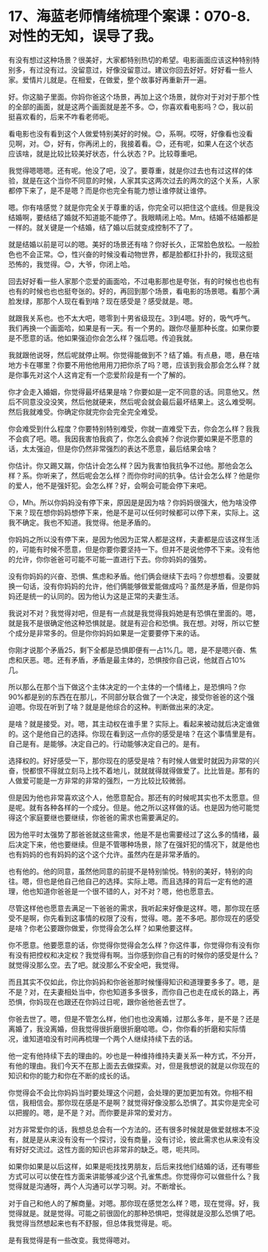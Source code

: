 # 17、海蓝老师情绪梳理个案课：070-8.对性的无知，误导了我。

有没有想过这种场景？很美好，大家都特别热切的希望。电影画面应该这种特别特别多，有过没有过。没留意过，好像没留意过。建议你回去好好。好好看一些人家。爱情片儿就是。在相爱，在做爱，整个故事好再重新开一遍。

好。你这脑子里面。你妈你爸这个场景，再加上这个场景，就你对于对对于那个性的全部的画面，就是这两个画面就是差不多。😊，你喜欢看电影吗？😊，我以前挺喜欢看的，后来不咋看老师呃。

看电影也没有看到这个人做爱特别美好的时候。😊，系啊。哎呀，好像看也没看见啊，对。😊，好有，你再闭上的，我接着看。😊，还有呢，如果人在这个状态应该啥，就是比较比较美好状态，什么状态？P。比较尊重吧。

我觉得嗯嗯嗯。还有呢。他没了吧，没了。要尊重，就是你过去也有过这样的体验，就是在这个当你不同意的时候，人家其实这两次过去的两次的这个关系，人家都停下来了，是不是嗯？而是你也完全有能力想让谁停就让谁停。

嗯。你有啥感觉？就是你完全关于尊重的话，你完全可以把住这个底线。但是我没结婚啊，要结结了婚就不知道能不能停了。我眼睛闭上哈。Mm。结婚不结婚都是一样的。就关键是一个结婚，结了婚以后就变成控制不了了。

就是结婚以前是可以的嗯。美好的场景还有啥？你好长久，正常脸色放松。一般脸色也不会正常。😊，性兴奋的时候没看动物世界，都是脸都红扑扑的，我现这挺恐怖的，我觉得。😊，大爷，你闭上哈。

回去好好看一些人家那个恋爱的画面哈，不过电影那也是夸张，有的时候也也也有也有的时候也也也挺夸张的。好的，再回到那个场景，看电影的场景嗯。看那个满脸发绿，那那个人现在看到啥？现在感受是？感受就是。嗯。

就跟我关系也。也不太大吧，嗯零到十男省级现在。3到4嗯。好的，吸气呼气。我们再换一个画面哈，如果是有一天。有一个男的。跟你尽量那种长度。如果你要是不愿意的话。他如果强迫你会怎么样？强后嗯。传迫我就。

我就跟他说呀，然后呢就停止啊。你觉得能做到不？结了婚。有点悬，嗯，悬在啥地方卡在哪里？你要不用他他用用刀把你杀了吗？嗯，应该到我会那会怎么样？就是你事先对这个人这肯定有一个恋爱阶段是有一个了解的。

你才会走入婚姻，你觉得最坏结果是啥？你要如是一定不同意的话。同意他又。然后不同意没没没笑，然后他就硬来，然后呢会就会最后最坏结果上。这么难受啊。然后我就难受。你确定你就完你会完全完全难受。

你会难受到什么程度？你要特别特别难受，你就一直难受下去，你会怎么样？我我不会疯了吧。嗯。我因我害怕我疯了，你怎么会疯掉？你说你要如果是不愿意的话，太太强迫，但是你仍然非常强烈的表达不愿意，最后结果会啥？

你估计。你又踢又踹，你估计会怎么样？因为我害怕我抗争不过他。那他会怎么样？系。你听来了，然后呢会怎么样？而你你时间的抗争。估计会怎么样？他是你的爱人，他不是强奸犯。会怎么样？好，会啊会可能会停下来吧。

😔，Mh。所以你妈妈没有停下来，原因是是因为啥？你妈妈很强大，他为啥没停下来？现在想你妈妈想停下来，他是不是可以任何时候都可以停下来，实际上。这我不确定。我也不知道。我觉得。他是矛盾的。

你妈妈之所以没有停下来，是因为他因为正常人都是这样，夫妻都是应该这样生活的，可能有时候不愿意，但是你要你要坚持一下。但并不是说他停不下来。没有他的允许，你你爸爸可可能不可能一直进行下去。你你妈妈的强势。

没有你妈妈的兴奋、恐惧、焦虑和矛盾。他们俩会继续下去吗？你想想看。没要就换一句话，没有你妈妈的允许，他们俩能够做爱能做成吗？虽然是矛盾，但是你妈妈还是统一的认同的。因为他认为这是正常的夫妻生活。

我说对不对？我觉得对吧，但是有一点就是我觉得我妈她是有恐惧在里面的。嗯，就是我不是很确定他这种恐惧就是。就是有迎合和恐惧。我在想。对呀，所以它整个成分是非常多的。但是你你妈妈如果是一定要要停下来的话。

你刚才说那个矛盾25，剩下全都是恐惧即便有一占1%几。嗯，是不是嗯兴奋、焦虑和厌恶。嗯。还有矛盾，矛盾是最主体的，恐惧按你自己说，他就百占10%几。

所以那么在那个当下做这个主体决定的一个主体的一个情绪上，是恐惧吗？你90%都是别的东西在在那儿，不同部分联合做了一个决定，接受你爸爸的这个强迫嗯。你现在听到了啥？就是是他综合的这种。判断做出来的决定。

是啥？就是接受。对。嗯，其主动权在谁手里？实际上。看起来被动就后决定谁做的。这个是他自己的选择。你现在看到这一点你的感受是啥？在这个事情里是有。自己是有。是能够。决定自己的。行动能够决定自己的。是有。

选择权的。好好感受一下，那你现在的感受是啥？有时候人做爱时就因为非常的兴奋，悦都恨不得就立刻马上找不着地儿，就就就得就得做爱了。比比皆是。那有的人做爱可能是一方非常的非常的强烈，一方比较比较微弱。

但是因为他也非常喜欢这个人，他愿意配合。那还有的时候呢其实也不太愿意。但是呢。就有各种各样的一个成分。但是。他之所以这样做的话。也是因为他可能觉得这个家庭要继也要继续，你爸爸的需求也需要满足的。

因为他平时太强势了那爸爸就这些需求，他是不是也需要经过了这么多的情绪，最后决定下来，他也要继续。但是不管哪种场景，除了在强奸犯的情况下，就是他也也有妈妈的也有妈妈的这个这个允许。虽然内在是非常矛盾的。

也有他的。他的同意，虽然他同意的前提不是特别愉悦。特别的美好，特别的向往。嗯，但也是他自己他自己的选择。实际上嗯。而且选择的背后一定有他的道理，他也知道你爸爸是一个很不错的人，对不对？嗯，他也愿意去。

尽管这样他也愿意去满足一下爸爸的需求，我听起来好像是这样。嗯，那你现在感受不是啊，你先看到这事情的权限了没有，觉得。嗯。差不多吧。那你现在的感受是啥？你老公要跟你做爱，你觉得会怎么样？如果他要这样。

你不愿意。他要愿意的话，你觉得你觉得会怎么样？你这件事，你觉得你有没有你有没有把控权和决定权？我觉得有啊。当你感到你自己有的时候你的感受是什么？就觉得没那么空。去了吧。就没那么不安全吧，我觉得。

而且其实不仅如此，你比你妈妈和你爸爸那时候懂得知识和道理要多多了。嗯，是不是？对，在夫妻相处当中，你也知道多多很多，而你自己也走在成长的路上，再恐惧，你妈现在也跟还在你妈过日呢，跟你爸他爸去世了。

你爸去世了。嗯，但是不管怎么样，他们也也没离婚，过那么多年，是不是？还是离婚了，我没离婚，但我觉得很折磨很折磨哈嗯。😊，你你看的折磨和实际情况，谁知道咱没有时间再梳理一个两个人继续持续下去的话。

他一定有他持续下去的理由的。吵也是一种维持维持夫妻关系一种方式，不分开，有他的理由。我们今天不在那上面去去做探索。对，但是我想说的就是以你现在的知识和你的能力和你在不断的成长的话。

你觉得会不会比你妈妈当时要处理这个问题，会处理的更加更加有效。你相不相信，我相信会。那你现在感是不是啊？就觉得好像没那么恐惧了。其实你是完全可以把握的。嗯，是不是？对。而你要是非常的爱对方。

对方非常爱你的话，我想总总会有一个方法的。还有很多时候就是做爱就根本不没有，就是是从来没有没有一个探讨，没有商量，没有讨论，彼此需求也从来没有没有好好交流过。这性方面的知识也非常非的缺乏。嗯，呃共同。

如果你如果是以后这样，如果是呃找找男朋友，后后来找他们结婚的话，还有哪些方式可以可以使在性方面来讲能够减少这个孔雀焦虑。你觉得你可以做些什么？我觉得就是沟通呀，两个人沟通可以学习啊。对。不断增长。

对于自己和他人的了解商量。对嗯。那你现在感觉怎么样？嗯，现在觉得。好，我觉得就是。就是觉得。可能之前很固化的那种恐惧吧，觉得就是没那么恐惧了吧。我觉得当然想起来也有不舒服，但总体我觉得是。呃。

是有我觉得是有一些改变。我觉得嗯对。